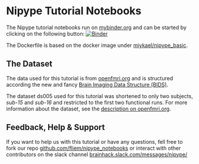 # Nipype Tutorial Notebooks

The Nipype tutorial notebooks run on [mybinder.org](http://mybinder.org/) and can be started by clicking on the following button: [![Binder](http://mybinder.org/badge.svg)](http://mybinder.org/repo/miykael/nipype_notebooks)

The Dockerfile is based on the docker image under [miykael/nipype_basic](https://hub.docker.com/r/miykael/nipype_basic/).


## The Dataset

The data used for this tutorial is from [openfmri.org](https://openfmri.org/) and is structured according the new and fancy [Brain Imaging Data Structure (BIDS)](http://bids.neuroimaging.io/).

The dataset ds005 used for this tutorial was shortened to only two subjects, *sub-15* and *sub-16* and restricted to the first two functional runs. For more information about the dataset, see the [description on openfmri.org](https://openfmri.org/dataset/ds000105/).


## Feedback, Help & Support

If you want to help us with this tutorial or have any questions, fell free to fork our repo [github.com/fliem/nipype_notebooks](https://github.com/fliem/nipype_notebooks) or interact with other contributors on the slack channel [brainhack.slack.com/messages/nipype/](https://brainhack.slack.com/messages/nipype/)

